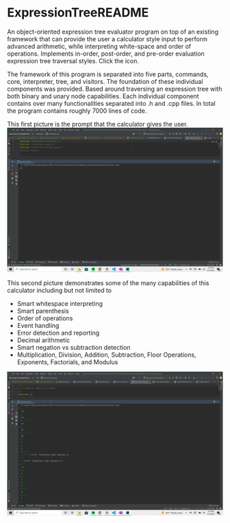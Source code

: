 # ExpressionTreeREADME
An object-oriented expression tree evaluator program on top of an existing framework that can provide the user a calculator style input to perform advanced arithmetic, while interpreting white-space and order of operations. Implements in-order, post-order, and pre-order evaluation expression tree traversal styles. Click the icon.



The framework of this program is separated into five parts, commands, core, interpreter, tree, and visitors. The foundation of these individual components was provided. Based around traversing an expression tree with both binary and unary node capabilities. Each individual component contains over many functionalities separated into .h and .cpp files. In total the program contains roughly 7000 lines of code. 

This first picture is the prompt that the calculator gives the user. 
![Pic 1](Screenshot(125).png)


This second picture demonstrates some of the many capabilities of this calculator including but not limited to 
- Smart whitespace interpreting
- Smart parenthesis 
- Order of operations 
- Event handling 
- Error detection and reporting 
- Decimal arithmetic 
- Smart negation vs subtraction detection 
- Multiplication, Division, Addition, Subtraction, Floor Operations, Exponents, Factorials, and Modulus


![Pic 1](Screenshot(126).png)

